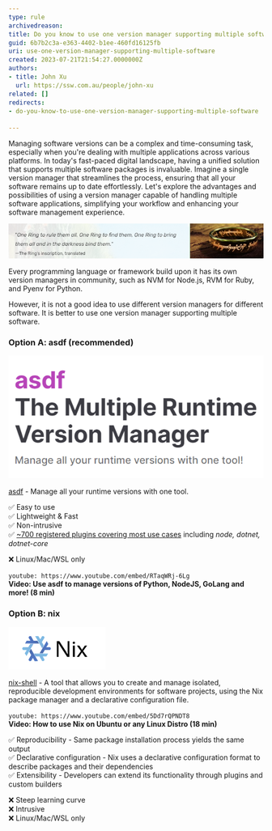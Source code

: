 ```yaml
---
type: rule
archivedreason: 
title: Do you know to use one version manager supporting multiple software?
guid: 6b7b2c3a-e363-4402-b1ee-460fd16125fb
uri: use-one-version-manager-supporting-multiple-software
created: 2023-07-21T21:54:27.0000000Z
authors:
- title: John Xu
  url: https://ssw.com.au/people/john-xu
related: []
redirects:
- do-you-know-to-use-one-version-manager-supporting-multiple-software

---
```


Managing software versions can be a complex and time-consuming task, especially when you're dealing with multiple applications across various platforms. In today's fast-paced digital landscape, having a unified solution that supports multiple software packages is invaluable. Imagine a single version manager that streamlines the process, ensuring that all your software remains up to date effortlessly. Let's explore the advantages and possibilities of using a version manager capable of handling multiple software applications, simplifying your workflow and enhancing your software management experience.

<!--endintro-->

![](/rules/use-one-version-manager-supporting-multiple-softwares/ring.png)

Every programming language or framework build upon it has its own version managers in community, such as NVM for Node.js, RVM for Ruby, and Pyenv for Python.

However, it is not a good idea to use different version managers for different software. It is better to use one version manager supporting multiple software.

### Option A: asdf (recommended)

![](/rules/use-one-version-manager-supporting-multiple-softwares/asdf.png)

[asdf](https://asdf-vm.com/#/) - Manage all your runtime versions with one tool.

✅ Easy to use  
✅ Lightweight & Fast  
✅ Non-intrusive  
✅ [~700 registered plugins covering most use cases](https://github.com/asdf-vm/asdf-plugins) including *node, dotnet, dotnet-core*  

❌ Linux/Mac/WSL only

`youtube: https://www.youtube.com/embed/RTaqWRj-6Lg`  
**Video: Use asdf to manage versions of Python, NodeJS, GoLang and more! (8 min)**

### Option B: nix

![](/rules/use-one-version-manager-supporting-multiple-softwares/nix.png)

[nix-shell](https://nixos.org/#asciinema-demo-cover) - A tool that allows you to create and manage isolated, reproducible development environments for software projects, using the Nix package manager and a declarative configuration file.

`youtube: https://www.youtube.com/embed/5Dd7rQPNDT8`  
**Video: How to use Nix on Ubuntu or any Linux Distro (18 min)**

✅ Reproducibility - Same package installation process yields the same output  
✅ Declarative configuration - Nix uses a declarative configuration format to describe packages and their dependencies  
✅ Extensibility - Developers can extend its functionality through plugins and custom builders  

❌ Steep learning curve  
❌ Intrusive  
❌ Linux/Mac/WSL only  


